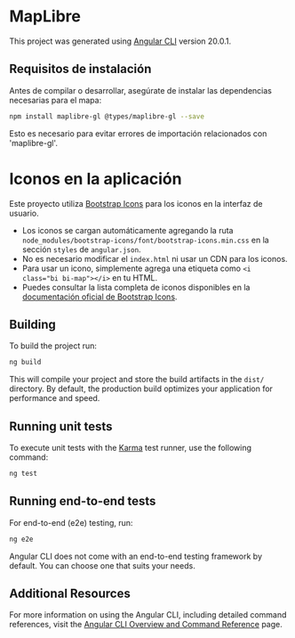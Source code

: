 # MapLibre

This project was generated using [Angular CLI](https://github.com/angular/angular-cli) version 20.0.1.

## Requisitos de instalación

Antes de compilar o desarrollar, asegúrate de instalar las dependencias necesarias para el mapa:

```bash
npm install maplibre-gl @types/maplibre-gl --save
```

Esto es necesario para evitar errores de importación relacionados con 'maplibre-gl'.

# Iconos en la aplicación

Este proyecto utiliza [Bootstrap Icons](https://icons.getbootstrap.com/) para los iconos en la interfaz de usuario.

- Los iconos se cargan automáticamente agregando la ruta `node_modules/bootstrap-icons/font/bootstrap-icons.min.css` en la sección `styles` de `angular.json`.
- No es necesario modificar el `index.html` ni usar un CDN para los iconos.
- Para usar un icono, simplemente agrega una etiqueta como `<i class="bi bi-map"></i>` en tu HTML.
- Puedes consultar la lista completa de iconos disponibles en la [documentación oficial de Bootstrap Icons](https://icons.getbootstrap.com/).

## Building

To build the project run:

```bash
ng build
```

This will compile your project and store the build artifacts in the `dist/` directory. By default, the production build optimizes your application for performance and speed.

## Running unit tests

To execute unit tests with the [Karma](https://karma-runner.github.io) test runner, use the following command:

```bash
ng test
```

## Running end-to-end tests

For end-to-end (e2e) testing, run:

```bash
ng e2e
```

Angular CLI does not come with an end-to-end testing framework by default. You can choose one that suits your needs.

## Additional Resources

For more information on using the Angular CLI, including detailed command references, visit the [Angular CLI Overview and Command Reference](https://angular.dev/tools/cli) page.
